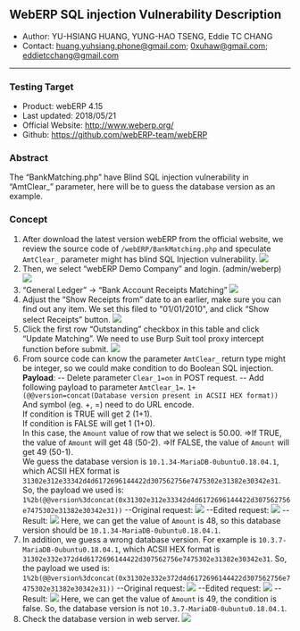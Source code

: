 
## WebERP SQL injection Vulnerability Description
 - Author: YU-HSIANG HUANG, YUNG-HAO TSENG, Eddie TC CHANG
 - Contact: huang.yuhsiang.phone@gmail.com; 0xuhaw@gmail.com; eddietcchang@gmail.com
---
 ### Testing Target
 - Product: webERP 4.15
 - Last updated: 2018/05/21
 - Official Website: http://www.weberp.org/
 - Github: https://github.com/webERP-team/webERP

 ### Abstract
The “BankMatching.php” have Blind SQL injection vulnerability in “AmtClear_” parameter, here will be to guess the database version as an example.

 ### Concept
 1. After download the latest version webERP from the official website, we review the source code of `/webERP/BankMatching.php` and speculate `AmtClear_` parameter might has blind SQL Injection vulnerability.
![](./png/01.png)
 2. Then, we select “webERP Demo Company” and login. (admin/weberp)
![](./png/02.png)
 3. “General Ledger” -> “Bank Account Receipts Matching”
![](./png/03.png)
 4. Adjust the “Show Receipts from” date to an earlier, make sure you can find out any item. We set this filed to "01/01/2010", and click “Show select Receipts” button.
![](./png/04.png)
 5. Click the first row “Outstanding” checkbox in this table and click “Update Matching”. We need to use Burp Suit tool proxy intercept function before submit.
![](./png/05.png)
 6. From source code can know the parameter `AmtClear_` return type might be integer, so we could make condition to do Boolean SQL injection.
**Payload**:
-- Delete parameter `Clear_1=on` in POST request.
-- Add following payload to parameter `AmtClear_1=`.
`1+(@@version=concat(Database version present in ACSII HEX format))`
And symbol (eg. +, =) need to do URL encode.</br>
If condition is TRUE will get 2 (1+1).      
If condition is FALSE will get 1 (1+0).</br>
In this case, the `Amount` value of row that we select is 50.00.
=>If TRUE, the value of `Amount` will get 48 (50-2).
=>If FALSE, the value of `Amount` will get 49 (50-1).</br>
We guess the database version is `10.1.34-MariaDB-0ubuntu0.18.04.1`, which ACSII HEX format is `31302e312e33342d4d6172696144422d307562756e7475302e31382e30342e31`.
So, the payload we used is: `1%2b(@@version%3dconcat(0x31302e312e33342d4d6172696144422d307562756e7475302e31382e30342e31))`
--Original request:
![](./png/06.png)
--Edited request:
![](./png/07.png)
--Result:
![](./png/08.png)
Here, we can get the value of `Amount` is 48, so this database version should be `10.1.34-MariaDB-0ubuntu0.18.04.1`.
7. In addition, we guess a wrong database version. For example is `10.3.7-MariaDB-0ubuntu0.18.04.1`, which ACSII HEX format is `31302e332e372d4d6172696144422d307562756e7475302e31382e30342e31`. 
So, the payload we used is: `1%2b(@@version%3dconcat(0x31302e332e372d4d6172696144422d307562756e7475302e31382e30342e31))`
--Original request:
![](./png/09.png)
--Edited request:
![](./png/10.png)
--Result:
![](./png/11.png)
Here, we can get the value of `Amount` is 49, the condition is false. So, the database version is not `10.3.7-MariaDB-0ubuntu0.18.04.1`.
 8. Check the database version in web server.
![](./png/12.png)
